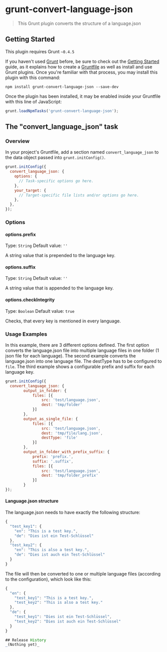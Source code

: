 # grunt-convert-language-json

> This Grunt plugin converts the structure of a language.json

## Getting Started
This plugin requires Grunt `~0.4.5`

If you haven't used [Grunt](http://gruntjs.com/) before, be sure to check out the [Getting Started](http://gruntjs.com/getting-started) guide, as it explains how to create a [Gruntfile](http://gruntjs.com/sample-gruntfile) as well as install and use Grunt plugins. Once you're familiar with that process, you may install this plugin with this command:

```shell
npm install grunt-convert-language-json --save-dev
```

Once the plugin has been installed, it may be enabled inside your Gruntfile with this line of JavaScript:

```js
grunt.loadNpmTasks('grunt-convert-language-json');
```

## The "convert_language_json" task

### Overview
In your project's Gruntfile, add a section named `convert_language_json` to the data object passed into `grunt.initConfig()`.

```js
grunt.initConfig({
  convert_language_json: {
    options: {
      // Task-specific options go here.
    },
    your_target: {
      // Target-specific file lists and/or options go here.
    },
  },
});
```

### Options

#### options.prefix
Type: `String`
Default value: `''`

A string value that is prepended to the language key.

#### options.suffix
Type: `String`
Default value: `''`

A string value that is appended to the language key.

#### options.checkIntegrity
Type: `Boolean`
Default value: `true`

Checks, that every key is mentioned in every language.

### Usage Examples

In this example, there are 3 different options defined. The first option converts the language.json file into multiple language files in one folder (1 json file for each language). The second example converts the language.json into one language file. The destType has to be configured to `file`. The third example shows a configurable prefix and suffix for each language key.

```js
grunt.initConfig({
  convert_language_json: {
		output_in_folder: {
			files: [{
				src: 'test/language.json',
				dest: 'tmp/folder'
			}]
		},
		output_as_single_file: {
			files: [{
				src: 'test/language.json',
				dest: 'tmp/file/lang.json',
				destType: 'file'
			}]
		},
		output_in_folder_with_prefix_suffix: {
			prefix: 'prefix.',
			suffix: '.suffix',
			files: [{
				src: 'test/language.json',
				dest: 'tmp/folder_prefix'
			}]
		}
});
```

#### Language.json structure
The language.json needs to have exactly the following structure:
```js
{
  "test_key1": {
    "en": "This is a test key.",
    "de": "Dies ist ein Test-Schlüssel"
  },
  "test_key2": {
    "en": "This is also a test key.",
    "de": "Dies ist auch ein Test-Schlüssel"
  }
}
```

The file will then be converted to one or multiple language files (according to the configuration), which look like this:
```js
{
  "en": {
    "test_key1": "This is a test key.",
    "test_key2": "This is also a test key."
  },
  "de": {
    "test_key1": "Dies ist ein Test-Schlüssel",
    "test_key2": "Dies ist auch ein Test-Schlüssel"
  }
}

## Release History
_(Nothing yet)_
